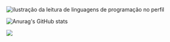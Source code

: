 <img src="https://github-readme-stats.vercel.app/api/top-langs/?username=andradecamila-dev&theme=dracula&hide_langs_below=1" alt="ilustração da leitura de linguagens de programação no perfil"/>  

![Anurag's GitHub stats](https://github-readme-stats.vercel.app/api?username=andradecamila-dev&show_icons=true&theme=cobalt)

<picture>
  <source
    srcset="https://github-readme-stats.vercel.app/api?username=andradecamila-dev&show_icons=true&theme=dark"
    media="(prefers-color-scheme: dark)"
  />
  <source
    srcset="https://github-readme-stats.vercel.app/api?username=andradecamila-dev&show_icons=true"
    media="(prefers-color-scheme: light), (prefers-color-scheme: no-preference)"
  />
  <img src="https://github-readme-stats.vercel.app/api?username=andradecamila-dev&show_icons=true" />
</picture>
